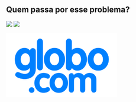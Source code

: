 ## Quem passa por esse problema?

<img src="images/the-new-york-times-logo.jpg" width="300"><!-- .element: class="fragment" data-fragment-index="1" -->
<img src="images/ebay-logo.jpg" width="300"><!-- .element: class="fragment" data-fragment-index="2" -->

<img src="images/globocom-logo.png" width="300"><!-- .element: class="fragment" data-fragment-index="3" -->
